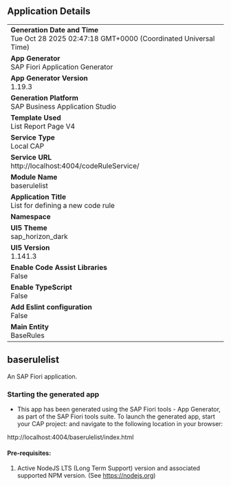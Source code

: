 ## Application Details
|               |
| ------------- |
|**Generation Date and Time**<br>Tue Oct 28 2025 02:47:18 GMT+0000 (Coordinated Universal Time)|
|**App Generator**<br>SAP Fiori Application Generator|
|**App Generator Version**<br>1.19.3|
|**Generation Platform**<br>SAP Business Application Studio|
|**Template Used**<br>List Report Page V4|
|**Service Type**<br>Local CAP|
|**Service URL**<br>http://localhost:4004/codeRuleService/|
|**Module Name**<br>baserulelist|
|**Application Title**<br>List for defining a new code rule|
|**Namespace**<br>|
|**UI5 Theme**<br>sap_horizon_dark|
|**UI5 Version**<br>1.141.3|
|**Enable Code Assist Libraries**<br>False|
|**Enable TypeScript**<br>False|
|**Add Eslint configuration**<br>False|
|**Main Entity**<br>BaseRules|

## baserulelist

An SAP Fiori application.

### Starting the generated app

-   This app has been generated using the SAP Fiori tools - App Generator, as part of the SAP Fiori tools suite.  To launch the generated app, start your CAP project:  and navigate to the following location in your browser:

http://localhost:4004/baserulelist/index.html

#### Pre-requisites:

1. Active NodeJS LTS (Long Term Support) version and associated supported NPM version.  (See https://nodejs.org)


